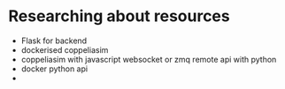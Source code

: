 # Researching about resources
- Flask for backend
- dockerised coppeliasim
- coppeliasim with javascript websocket or zmq remote api with python
- docker python api
- 
